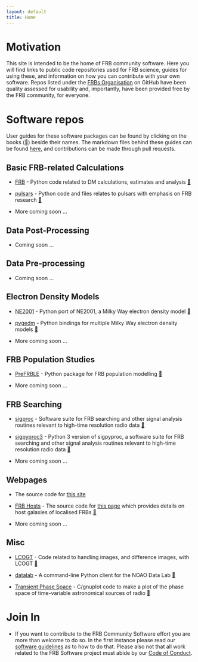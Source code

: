 ```yaml
---
layout: default
title: Home
---
```


# Motivation

This site is intended to be the home of FRB community software. Here you will find links to public code repositories used for FRB science, guides for using these, and information on how you can contribute with your own software. Repos listed under the [FRBs Organisation](https://github.com/FRBs) on GitHub have been quality assessed for usability and, importantly, have been provided free by the FRB community, for everyone.

# Software repos
User guides for these software packages can be found by clicking on the books (📓) beside their names. The markdown files behind these guides can be found [here](https://github.com/FRBs/FRBs.github.io/tree/master/user-guides), and contributions can be made through pull requests.

## Basic FRB-related Calculations

- [FRB](https://github.com/FRBs/FRB) - Python code related to DM calculations, estimates and analysis [📓](https://frb.software/user-guides/FRB.html)

- [pulsars](https://github.com/FRBs/pulsars) - Python code and files relates to pulsars with emphasis on FRB research [📓](https://frb.software/user-guides/pulsars.html)

- More coming soon ...

## Data Post-Processing

- Coming soon ...

## Data Pre-processing 

- Coming soon ...

## Electron Density Models

- [NE2001](https://github.com/FRBs/ne2001)  - Python port of NE2001, a Milky Way electron density model [📓](https://frb.software/user-guides/ne2001.html)

- [pygedm](https://github.com/FRBs/pygedm)  - Python bindings for multiple Milky Way electron density models [📓](https://frb.software/user-guides/pygedm.html)

- More coming soon ...

## FRB Population Studies 

- [PreFRBLE](https://github.com/FRBs/PreFRBLE) - Python package for FRB population modelling [📓](https://frb.software/user-guides/prefrble.html)

- More coming soon ...

## FRB Searching

- [sigproc](https://github.com/FRBs/sigproc) - Software suite for FRB searching and other signal analysis routines relevant to high-time resolution radio data [📓](https://frb.software/user-guides/sigproc.html)

- [sigpyproc3](https://github.com/FRBs/sigpyproc3) - Python 3 version of sigpyproc, a software suite for FRB searching and other signal analysis routines relevant to high-time resolution radio data [📓](https://frb.software/user-guides/sigpyproc.html)

- More coming soon ...

## Webpages

- The source code for [this site](https://github.com/FRBs/FRBs.github.io)

- [FRB Hosts](https://github.com/FRBs/FRBhostpage) - The source code for [this page](https://frbhosts.org) which provides details on host galaxies of localised FRBs [📓](https://frb.software/user-guides/FRBhostpage.html)

- More coming soon ...

## Misc

- [LCOGT](https://github.com/FRBs/LCOGT) - Code related to handling images, and difference images, with LCOGT [📓](https://frb.software/user-guides/LCOGT.html)

- [datalab](https://github.com/FRBs/datalab) - A command-line Python client for the NOAO Data Lab [📓](https://frb.software/user-guides/datalab.html)

- [Transient Phase Space](https://github.com/FRBs/Transient_Phase_Space) - C/gnuplot code to make a plot of the phase space of time-variable astronomical sources of radio [📓](https://frb.software/user-guides/phase_space.html)

# Join In

- If you want to contribute to the FRB Community Software effort you are more than welcome to do so. In the first instance please read our [software guidelines](https://docs.google.com/document/d/1YOqif6MlPOtxfbmrT40nlKyT0szcfUEDSty3-vQjvNw/) as to how to do that. Please also not that all work related to the FRB Software project must abide by our [Code of Conduct](https://frb.software/codeconduct.html).
